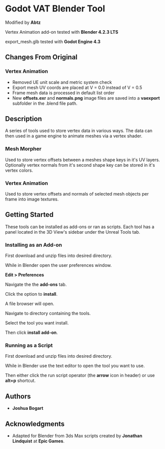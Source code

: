 # Godot VAT Blender Tool

Modified by **Abtz**

Vertex Animation add-on tested with **Blender 4.2.3 LTS**

export_mesh.glb tested with **Godot Engine 4.3**

## Changes From Original

### Vertex Animation
* Removed UE unit scale and metric system check
* Export mesh UV coords are placed at V = 0.0 instead of V = 0.5
* Frame mesh data is processed in default list order
* New **offsets.exr** and **normals.png** image files are saved into a **vaexport** subfolder in the .blend file path. 

## Description
A series of tools used to store vertex data in various ways. The data can then used in a game engine to animate meshes via a vertex shader.

### Mesh Morpher
Used to store vertex offsets between a meshes shape keys in it's UV layers. Optionally vertex normals from it's second shape key can be stored in it's vertex colors.

### Vertex Animation
Used to store vertex offsets and normals of selected mesh objects per frame into image textures.

## Getting Started
These tools can be installed as add-ons or ran as scripts. Each tool has a panel located in the 3D View's sidebar under the Unreal Tools tab.

### Installing as an Add-on
First download and unzip files into desired directory.

While in Blender open the user preferences window.

**Edit > Preferences**

Navigate the the **add-ons** tab.

Click the option to **install**.

A file browser will open.

Navigate to directory containing the tools.
    
Select the tool you want install.

Then click **install add-on**.

### Running as a Script
First download and unzip files into desired directory.

While in Blender use the text editor to open the tool you want to use.

Then either click the run script operator (the **arrow** icon in header) or use **alt+p** shortcut.

## Authors

* **Joshua Bogart**

## Acknowledgments
* Adapted for Blender from 3ds Max scripts created by **Jonathan Lindquist** at **Epic Games**.
